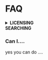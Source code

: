 <!--
# FAQ

<details>
<summary>
  <strong>LICENSING</strong>
</summary>
  
<details>
  
<summary>
Can I continue to use icons in current and future commercial projects after my subscription is canceled
</summary> 

The answer is very simple!

</details>
</details>
   

<details>
<summary>
  <h3>SEARCHING</h3>
</summary>
<details>
<summary>
 How can I search an Icon?  
</summary>

Enter a query and press search!

  </details>
</details>
-->


# FAQ
<details>
  <summary><strong>LICENSING</strong></summary>
  
   ### Can I....
  yes you can do ....
  <!--
  ### Can I....
  1. A n
  2. list
     * With some
     * Sub bullets
-->
</details
  
  <details>
  <summary><strong>SEARCHING</strong></summary>
  
   ### Can I....
  yes you can do ....
  <!--
  ### Can I....
  1. A n
  2. list
     * With some
     * Sub bullets
-->
</details

  
